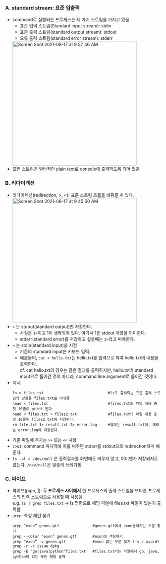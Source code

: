 ### A. standard stream: 표준 입출력
* command로 실행되는 프로세스는 세 가지 스트림을 가지고 있음 
  * 표준 입력 스트림(Standard input stream): stdin
  * 표준 출력 스트림(standard output stream): stdout
  * 오류 출력 스트림(standard error stream): stderr <br>
  <img width="400" alt="Screen Shot 2021-08-17 at 9 57 46 AM" src="https://user-images.githubusercontent.com/43725183/129647124-c5a7a076-ac6a-436e-8780-aa557e29c08b.png">
* 모든 스트림은 일반적인 plain text로 console에 출력하도록 되어 있음

### B. 리다이렉션
* 리다이렉션(redirection, >, <): 표준 스트림 흐름을 바꿔줄 수 있다. <br> 
  <img width="400" alt="Screen Shot 2021-08-17 at 9 45 50 AM" src="https://user-images.githubusercontent.com/43725183/129646344-5320f27e-58f8-4700-af67-c08684d40a95.png">
* `>` 는 stdout(standard output)만 저장한다. 
  * 사실은 `1>`이고 1이 생략되어 있다. 여기서 1은 stdout 저장을 의미한다.
  * stderr(standard error)를 저장하고 싶을때는 `2>`라고 써야한다.
*  `<` 는 stdin(standard input)을 지정
    * 기존의 standard input은 키보드 입력. 
    * 예를들어, `cat < hello.txt`는 hello.txt를 입력으로 하여 hello.txt의 내용을 출력한다.<br>
    cf. cat hello.txt의 경우는 같은 결과를 출력하지만, hello.txt가 standard input으로 들어간 것이 아니라, command line argument로 들어간 것이다.
* 예시
  ```
  ls > files.txt                             #ls로 출력되는 표준 출력 스트림의 방향을 files.txt로 바꿔줌
  head < files.txt                           #files.txt의 파일 내용 중 첫 10줄이 print 된다. 
  head < files.txt > files2.txt              #files.txt의 파일 내용 중 첫 10줄이 files2.txt에 저장된다. 
  rm file.txt 1> result.txt 2> error.log     #결과는 result.txt에, 에러는 error.log에 저장된다.
  ```
* 기존 파일에 추가는 `>>` 또는 `<<` 사용
* `2>&1`: command 마지막에 이를 써주면 stderr를 stdout으로 redirection하게 해준다.
* `ls -al > /dev/null` 은 출력결과를 화면에도 띄우지 않고, 어디엔가 저장되지도 않는다. `/dev/null`은 일종의 쓰레기통

### C. 파이프
* 파이프(pipe, |): **두 프로세스 사이에서** 한 프로세스의 출력 스트림을 또다른 프로세스의 입력 스트림으로 사용할 때 사용됨. <br>
  e.g. `ls | grep files.txt` -> ls 명령으로 해당 파일에 files.txt 파일이 있는지 출력함
* `grep`: 특정 패턴 찾기
  ```
  grep “exon” genes.gtf               #genes.gtf에서 exon들어가는 부분 찾기
  grep --color “exon” genes.gtf       #exon에 색칠하기
  grep “exon” -v genes.gtf            #exon 없는 부분 찾기 (-v : avoid)
  grep -r -c issue dpkg
  grep -E “go|java|python”files.txt   #files.txt라는 파일에서 go, java, python이 있는 모든 행을 출력
  ```
